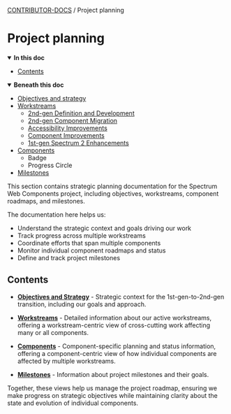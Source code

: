 <!-- Generated breadcrumbs - DO NOT EDIT -->

[CONTRIBUTOR-DOCS](../README.md) / Project planning

<!-- Document title (editable) -->

# Project planning

<!-- Generated TOC - DO NOT EDIT -->

<details open>
<summary><strong>In this doc</strong></summary>

- [Contents](#contents)

</details>

<details open>
<summary><strong>Beneath this doc</strong></summary>

- [Objectives and strategy](01_objectives-and-strategy.md)
- [Workstreams](02_workstreams/README.md)
    - [2nd-gen Definition and Development](02_workstreams/01_2nd-gen-definition-and-development/README.md)
    - [2nd-gen Component Migration](02_workstreams/02_2nd-gen-component-migration/README.md)
    - [Accessibility Improvements](02_workstreams/03_accessibility-improvements/README.md)
    - [Component Improvements](02_workstreams/04_component-improvements/README.md)
    - [1st-gen Spectrum 2 Enhancements](02_workstreams/05_1st-gen-spectrum-2-enhancements/README.md)
- [Components](03_components/README.md)
    - Badge
    - Progress Circle
- [Milestones](04_milestones/README.md)

</details>

<!-- Document content (editable) -->

This section contains strategic planning documentation for the Spectrum Web Components project, including objectives, workstreams, component roadmaps, and milestones.

The documentation here helps us:

- Understand the strategic context and goals driving our work
- Track progress across multiple workstreams
- Coordinate efforts that span multiple components
- Monitor individual component roadmaps and status
- Define and track project milestones

## Contents

- **[Objectives and Strategy](./01_objectives-and-strategy.md)** - Strategic context for the 1st-gen-to-2nd-gen transition, including our goals and approach.

- **[Workstreams](./02_workstreams/README.md)** - Detailed information about our active workstreams, offering a workstream-centric view of cross-cutting work affecting many or all components.

- **[Components](./03_components/README.md)** - Component-specific planning and status information, offering a component-centric view of how individual components are affected by multiple workstreams.

- **[Milestones](./04_milestones/README.md)** - Information about project milestones and their goals.

Together, these views help us manage the project roadmap, ensuring we make progress on strategic objectives while maintaining clarity about the state and evolution of individual components.
